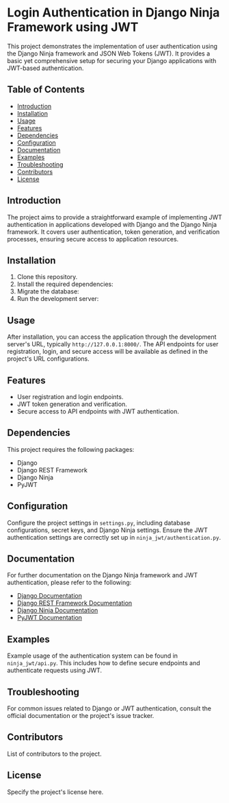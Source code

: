 # Login Authentication in Django Ninja Framework using JWT

This project demonstrates the implementation of user authentication using the Django Ninja framework and JSON Web Tokens (JWT). It provides a basic yet comprehensive setup for securing your Django applications with JWT-based authentication.

## Table of Contents

- [Introduction](#introduction)
- [Installation](#installation)
- [Usage](#usage)
- [Features](#features)
- [Dependencies](#dependencies)
- [Configuration](#configuration)
- [Documentation](#documentation)
- [Examples](#examples)
- [Troubleshooting](#troubleshooting)
- [Contributors](#contributors)
- [License](#license)

## Introduction

The project aims to provide a straightforward example of implementing JWT authentication in applications developed with Django and the Django Ninja framework. It covers user authentication, token generation, and verification processes, ensuring secure access to application resources.

## Installation

1. Clone this repository.
2. Install the required dependencies:
3. Migrate the database:
4. Run the development server:

## Usage

After installation, you can access the application through the development server's URL, typically `http://127.0.0.1:8000/`. The API endpoints for user registration, login, and secure access will be available as defined in the project's URL configurations.

## Features

- User registration and login endpoints.
- JWT token generation and verification.
- Secure access to API endpoints with JWT authentication.

## Dependencies

This project requires the following packages:
- Django
- Django REST Framework
- Django Ninja
- PyJWT

## Configuration

Configure the project settings in `settings.py`, including database configurations, secret keys, and Django Ninja settings. Ensure the JWT authentication settings are correctly set up in `ninja_jwt/authentication.py`.

## Documentation

For further documentation on the Django Ninja framework and JWT authentication, please refer to the following:
- [Django Documentation](https://docs.djangoproject.com/en/stable/)
- [Django REST Framework Documentation](https://www.django-rest-framework.org/)
- [Django Ninja Documentation](https://django-ninja.rest-framework.com/)
- [PyJWT Documentation](https://pyjwt.readthedocs.io/en/latest/)

## Examples

Example usage of the authentication system can be found in `ninja_jwt/api.py`. This includes how to define secure endpoints and authenticate requests using JWT.

## Troubleshooting

For common issues related to Django or JWT authentication, consult the official documentation or the project's issue tracker.

## Contributors

List of contributors to the project.

## License

Specify the project's license here.
